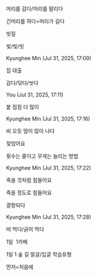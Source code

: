머리를 감다/머리를 말리다

긴머리를 하다=머리가 길다

빗질

빛/빚/빗

Kyunghee Min (Jul 31, 2025, 17:09)

집 대출

감다/닦다/씻다

You (Jul 31, 2025, 17:11)

붙
점점 더 많이

Kyunghee Min (Jul 31, 2025, 17:16)

비 오듯 땀이 많이 나다

젖었어요

횟수는 줄이고 무게는 늘리는 방법

Kyunghee Min (Jul 31, 2025, 17:22)

죽을 것처럼 힘들어요

죽을 정도로 힘들어요

결항되다

Kyunghee Min (Jul 31, 2025, 17:28)

떠 먹다/긁어 먹다

1일  1카페

1일 1 숲 길
말글/입글
학습유형

먼저=처음에